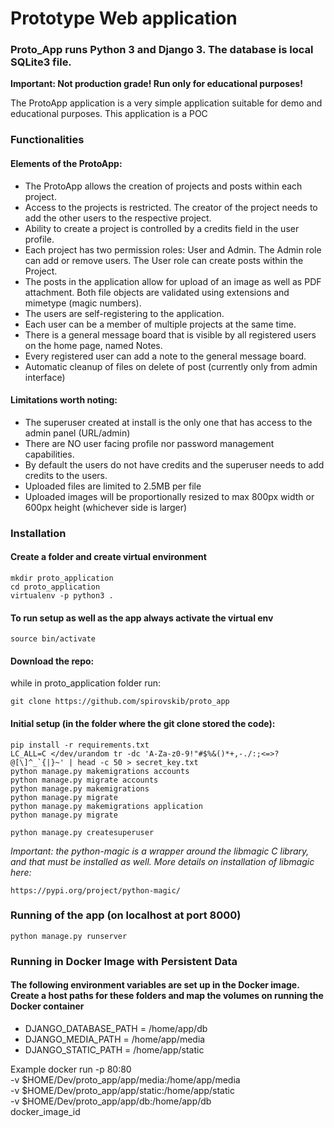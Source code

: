 # Prototype Web application
### Proto_App runs Python 3 and Django 3. The database is local SQLite3 file.

**Important: Not production grade! Run only for educational purposes!**

The ProtoApp application is a very simple application suitable for demo and educational purposes.
This application is a POC

### Functionalities

#### Elements of the ProtoApp:

- The ProtoApp allows the creation of projects and posts within each project.
- Access to the projects is restricted. The creator of the project needs to add the other users to the respective project.
- Ability to create a project is controlled by a credits field in the user profile.
- Each project has two permission roles: User and Admin. The Admin role can add or remove users. The User role can create posts within the Project.
- The posts in the application allow for upload of an image as well as PDF attachment. Both file objects are validated using extensions and mimetype (magic numbers).
- The users are self-registering to the application.
- Each user can be a member of multiple projects at the same time.
- There is a general message board that is visible by all registered users on the home page, named Notes.
- Every registered user can add a note to the general message board.
- Automatic cleanup of files on delete of post (currently only from admin interface)

#### Limitations worth noting:

- The superuser created at install is the only one that has access to the admin panel (URL/admin)
- There are NO user facing profile nor password management capabilities.
- By default the users do not have credits and the superuser needs to add credits to the users.
- Uploaded files are limited to 2.5MB per file
- Uploaded images will be proportionally resized to max 800px width or 600px height (whichever side is larger)

### Installation
#### Create a folder and create virtual environment

    mkdir proto_application
    cd proto_application
    virtualenv -p python3 .

#### To run setup as well as the app always activate the virtual env
    source bin/activate

#### Download the repo:
while in proto_application folder run:

    git clone https://github.com/spirovskib/proto_app

#### Initial setup (in the folder where the git clone stored the code):
    pip install -r requirements.txt
    LC_ALL=C </dev/urandom tr -dc 'A-Za-z0-9!"#$%&()*+,-./:;<=>?@[\]^_`{|}~' | head -c 50 > secret_key.txt
    python manage.py makemigrations accounts
    python manage.py migrate accounts
    python manage.py makemigrations
    python manage.py migrate
    python manage.py makemigrations application
    python manage.py migrate

    python manage.py createsuperuser

*Important: the python-magic is a wrapper around the libmagic C library, and that must be installed as well. More details on installation of libmagic here:*

    https://pypi.org/project/python-magic/

### Running of the app (on localhost at port 8000)
    python manage.py runserver

### Running in Docker Image with Persistent Data
#### The following environment variables are set up in the Docker image. Create a host paths for these folders and map the volumes on running the Docker container
- DJANGO_DATABASE_PATH = /home/app/db
- DJANGO_MEDIA_PATH = /home/app/media
- DJANGO_STATIC_PATH = /home/app/static

Example
    docker run -p 80:80\
        -v $HOME/Dev/proto_app/app/media:/home/app/media\
        -v $HOME/Dev/proto_app/app/static:/home/app/static\
        -v $HOME/Dev/proto_app/app/db:/home/app/db\
        docker_image_id




